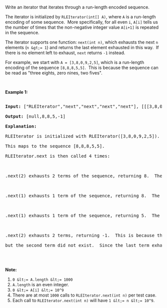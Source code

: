Write an iterator that iterates through a run-length encoded sequence.

The iterator is initialized by `` RLEIterator(int[] A) ``, where `` A `` is a run-length encoding of some&nbsp;sequence.&nbsp; More specifically,&nbsp;for all even `` i ``,&nbsp;`` A[i] `` tells us the number of times that the non-negative integer value `` A[i+1] `` is repeated in the sequence.

The iterator supports one function:&nbsp;`` next(int n) ``, which exhausts the next `` n `` elements&nbsp;(`` n &gt;= 1 ``) and returns the last element exhausted in this way.&nbsp; If there is no element left to exhaust, `` next ``&nbsp;returns `` -1 `` instead.

For example, we start with `` A = [3,8,0,9,2,5] ``, which is a run-length encoding of the sequence `` [8,8,8,5,5] ``.&nbsp; This is because the sequence can be read as&nbsp;"three eights, zero nines, two fives".

&nbsp;

__Example 1:__

<pre>
<strong>Input: </strong><span id="example-input-1-1">["RLEIterator","next","next","next","next"]</span>, <span id="example-input-1-2">[[[3,8,0,9,2,5]],[2],[1],[1],[2]]</span>
<strong>Output: </strong><span id="example-output-1">[null,8,8,5,-1]</span>
<strong>Explanation: </strong>
RLEIterator is initialized with RLEIterator([3,8,0,9,2,5]).
This maps to the sequence [8,8,8,5,5].
RLEIterator.next is then called 4 times:

.next(2) exhausts 2 terms of the sequence, returning 8.  The remaining sequence is now [8, 5, 5].

.next(1) exhausts 1 term of the sequence, returning 8.  The remaining sequence is now [5, 5].

.next(1) exhausts 1 term of the sequence, returning 5.  The remaining sequence is now [5].

.next(2) exhausts 2 terms, returning -1.  This is because the first term exhausted was 5,
but the second term did not exist.  Since the last term exhausted does not exist, we return -1.

</pre>

__Note:__

1.   `` 0 &lt;= A.length &lt;= 1000 ``
2.   `` A.length ``&nbsp;is an even integer.
3.   `` 0 &lt;= A[i] &lt;= 10^9 ``
4.   There are at most `` 1000 `` calls to `` RLEIterator.next(int n) `` per test case.
5.   Each call to&nbsp;`` RLEIterator.next(int n) ``&nbsp;will have `` 1 &lt;= n &lt;= 10^9 ``.
